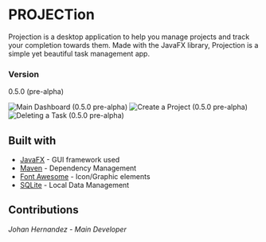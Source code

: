 # PROJECTion
Projection is a desktop application to help you manage projects and track your completion
towards them. Made with the JavaFX library, Projection is a simple yet beautiful task management
app.

### Version
0.5.0 (pre-alpha)

![Main Dashboard (0.5.0 pre-alpha)](https://github.com/johan253/projection/assets/131953029/d8c06ff9-698a-48ce-be10-18053835ec52)
![Create a Project (0.5.0 pre-alpha)](https://github.com/johan253/projection/assets/131953029/a605fbc3-fec2-4f81-8d37-157d38c80474)
![Deleting a Task (0.5.0 pre-alpha)](https://github.com/johan253/projection/assets/131953029/40d5bda0-00f7-41ca-a439-65f7181d925b)

## Built with
* [JavaFX](https://openjfx.io/) - GUI framework used
* [Maven](https://maven.apache.org/) - Dependency Management
* [Font Awesome](https://fontawesome.com/) - Icon/Graphic elements
* [SQLite](https://www.sqlite.org/index.html) - Local Data Management

## Contributions
_Johan Hernandez - Main Developer_
